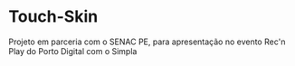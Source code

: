 # Touch-Skin
Projeto em parceria com o SENAC PE, para apresentação no evento Rec'n Play do Porto Digital com o Simpla
